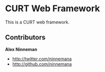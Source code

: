 # CURT Web Framework

This is a CURT web framework.

Contributors
-----------

**Alex Ninneman**

+ http://twitter.com/ninnemana
+ http://github.com/ninnemana